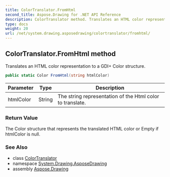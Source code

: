 ```yaml
---
title: ColorTranslator.FromHtml
second_title: Aspose.Drawing for .NET API Reference
description: ColorTranslator method. Translates an HTML color representation to a GDI Color structure
type: docs
weight: 20
url: /net/system.drawing.asposedrawing/colortranslator/fromhtml/
---
```

## ColorTranslator.FromHtml method

Translates an HTML color representation to a GDI+ Color structure.

```csharp
public static Color FromHtml(string htmlColor)
```

| Parameter | Type | Description |
| --- | --- | --- |
| htmlColor | String | The string representation of the Html color to translate. |

### Return Value

The Color structure that represents the translated HTML color or Empty if htmlColor is null.

### See Also

* class [ColorTranslator](../)
* namespace [System.Drawing.AsposeDrawing](../../colortranslator/)
* assembly [Aspose.Drawing](../../../)


